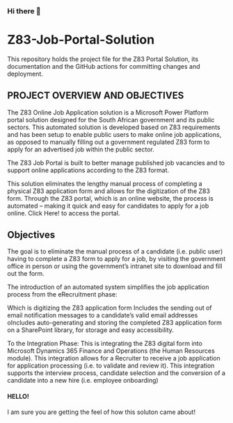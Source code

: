 ### Hi there 👋

<!--
**TG788/TG788** is a ✨ _special_ ✨ repository because its `README.md` (this file) appears on your GitHub profile.

Here are some ideas to get you started:

- 🔭 I’m currently working on ...
- 🌱 I’m currently learning ...
- 👯 I’m looking to collaborate on ...
- 🤔 I’m looking for help with ...
- 💬 Ask me about ...
- 📫 How to reach me: ...
- 😄 Pronouns: ...
- ⚡ Fun fact: ...
-->

# Z83-Job-Portal-Solution

This repository holds the project file for the Z83 Portal Solution, its documentation and the GitHub actions for committing changes and deployment.

## PROJECT OVERVIEW AND OBJECTIVES

The Z83 Online Job Application solution is a Microsoft Power Platform portal solution designed for the South African government and its public sectors. This automated solution is developed based on Z83 requirements and has been setup to enable public users to make online job applications, as opposed to manually filling out a government regulated Z83 form to apply for an advertised job within the public sector. 

The Z83 Job Portal is built to better manage published job vacancies and to support online applications according to the Z83 format.

This solution eliminates the lengthy manual process of completing a physical Z83 application form and allows for the digitization of the Z83 form. Through the Z83 portal, which is an online website, the process is automated – making it quick and easy for candidates to apply for a job online. Click Here! to access the portal. 

## Objectives
The goal is to eliminate the manual process of a candidate (i.e. public user) having to complete a Z83 form to apply for a job, by visiting the government office in person or using the government’s intranet site to download and fill out the form. 

The introduction of an automated system simplifies the job application process from the eRecruitment phase: 

Which is digitizing the Z83 application form
Includes the sending out of email notification messages to a candidate’s valid email addresses
oIncludes auto-generating and storing the completed Z83 application form on a SharePoint library, for storage and easy accessibility.  

To the Integration Phase:
This is integrating the Z83 digital form into Microsoft Dynamics 365 Finance and Operations (the Human Resources module). 
This integration allows for a Recruiter to receive a job application for application processing (i.e. to validate and review it).
This integration supports the interview process, candidate selection and the conversion of a candidate into a new hire (i.e. employee onboarding)

 


#### **HELLO!**

I am sure you are getting the feel of how this soluton came about!

